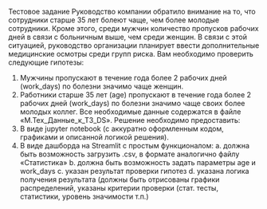 Тестовое задание
Руководство компании обратило внимание на то, что сотрудники старше 35 лет болеют чаще, чем более молодые сотрудники. Кроме этого, среди мужчин количество пропусков рабочих дней в связи с больничным выше, чем среди женщин. В связи с этой ситуацией, руководство организации планирует ввести дополнительные медицинские осмотры среди групп риска.
Вам необходимо проверить следующие гипотезы:
1) Мужчины пропускают в течение года более 2 рабочих дней (work_days) по болезни значимо чаще женщин.
2) Работники старше 35 лет (age) пропускают в течение года более 2 рабочих дней (work_days) по болезни значимо чаще своих более молодых коллег.
Все необходимые данные содержатся в файле «М.Тех_Данные_к_ТЗ_DS».
Решение необходимо предоставить:
1) В виде jupyter notebook (с аккуратно оформленным кодом, графиками и описанной логикой решения).
2) В виде дашборда на Streamlit с простым функционалом:
a. должна быть возможность загрузить .csv, в формате аналогично файлу «Статистика»
b. должна быть возможность задать параметры age и work_days
c. указан результат проверки гипотез
d. указана логика получения результата (должны быть отрисованы графики распределений, указаны критерии проверки (стат. тесты, статистики, уровень значимости т.п.)

